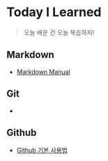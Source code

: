# Today I Learned
> 오늘 배운 건 오늘 복습하자!


## Markdown
- [Markdown Manual](Markdown/markdown.md)


## Git
- []()

## Github
- [Github 기본 사용법](Github/manual.md)